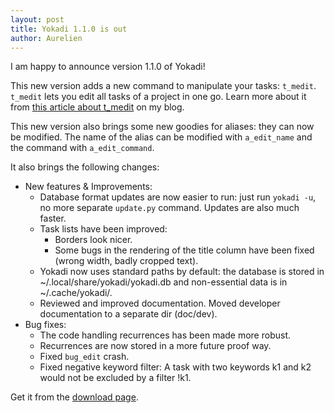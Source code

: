 ```yaml
---
layout: post
title: Yokadi 1.1.0 is out
author: Aurelien
---
```


I am happy to announce version 1.1.0 of Yokadi!

This new version adds a new command to manipulate your tasks: `t_medit`. `t_medit` lets you edit all tasks of a project in one go. Learn more about it from [this article about t_medit][1] on my blog.

This new version also brings some new goodies for aliases: they can now be modified. The name of the alias can be modified with `a_edit_name` and the command with `a_edit_command`.

It also brings the following changes:

- New features & Improvements:
    - Database format updates are now easier to run: just run `yokadi -u`, no more separate `update.py` command. Updates are also much faster.
    - Task lists have been improved:
        - Borders look nicer.
        - Some bugs in the rendering of the title column have been fixed (wrong width, badly cropped text).
    - Yokadi now uses standard paths by default: the database is stored in ~/.local/share/yokadi/yokadi.db and non-essential data is in ~/.cache/yokadi/.
    - Reviewed and improved documentation. Moved developer documentation to a separate dir (doc/dev).
- Bug fixes:
    - The code handling recurrences has been made more robust.
    - Recurrences are now stored in a more future proof way.
    - Fixed `bug_edit` crash.
    - Fixed negative keyword filter: A task with two keywords k1 and k2 would not be excluded by a filter !k1.

Get it from the [download page](/download.html).

[1]: http://agateau.com/2016/mass-edit-your-tasks-with-t-medit
